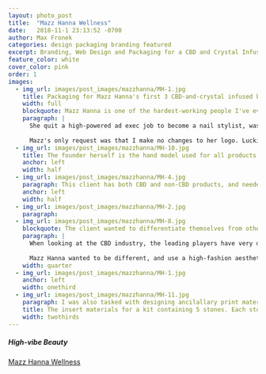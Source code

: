 ```yaml
---
layout: photo_post
title:  "Mazz Hanna Wellness"
date:   2018-11-1 23:13:52 -0700
author: Max Fronek
categories: design packaging branding featured
excerpt: Branding, Web Design and Packaging for a CBD and Crystal Infused Beauty Line.
feature_color: white
cover_color: pink
order: 1
images:
  - img_url: images/post_images/mazzhanna/MH-1.jpg
    title: Packaging for Mazz Hanna's first 3 CBD-and-crystal infused beauty products
    width: full
    blockquote: Mazz Hanna is one of the hardest-working people I've ever met, and I was elated when she asked me to design the brand identity for her latest project.
    paragraph: | 
      She quit a high-powered ad exec job to become a nail stylist, was immediately a success, and then decided to start her own CBD beauty line. I was elated when she asked me to come up with the design language for the new project, and I dove right in.
      
      Mazz's only request was that I make no changes to her logo. Luckily, she already had a great starting point, and I decided to use the diamond 'A' shape as a primary motif of the packaging.
  - img_url: images/post_images/mazzhanna/MH-10.jpg
    title: The founder herself is the hand model used for all products.
    anchor: left
    width: half
  - img_url: images/post_images/mazzhanna/MH-4.jpg
    paragraph: This client has both CBD and non-CBD products, and needed a way to differentiate the two quickly and obviously. I gave all CBD-infused products a line pattern inspiried by sacred geometry and a color that corresponds to the crystal infusion. All non-CBD products are distinguished by a very clean style, and the color is used to accent the text, instead of on the box itself.
    anchor: left
    width: half
  - img_url: images/post_images/mazzhanna/MH-2.jpg
    paragraph: 
  - img_url: images/post_images/mazzhanna/MH-8.jpg
    blockquote: The client wanted to differentiate themselves from other companies in the space by maintaining a clean, ultra-sophisticated look.
    paragraph: |
      When looking at the CBD industry, the leading players have very different branding.  Lord Jones is very old-school apothecary, while Herb Essntls has the hipster market locked down, right to the no-vowel name. 
      
      Mazz Hanna wanted to be different, and use a high-fashion aesthetic. With her A-list clientele, having a product she could present during shoots and pre-show manicures was essential to the growth of her business.
    width: quarter
  - img_url: images/post_images/mazzhanna/MH-1.jpg
    anchor: left
    width: onethird
  - img_url: images/post_images/mazzhanna/MH-11.jpg
    paragraph: I was also tasked with designing ancilallary print materials, like insert and thank you cards, and special signage for events.
    title: The insert materials for a kit containing 5 stones. Each stone had different properties, explained on the card.
    width: twothirds
---
```


##### High-vibe Beauty
[Mazz Hanna Wellness](http://mazzhanna.com)
